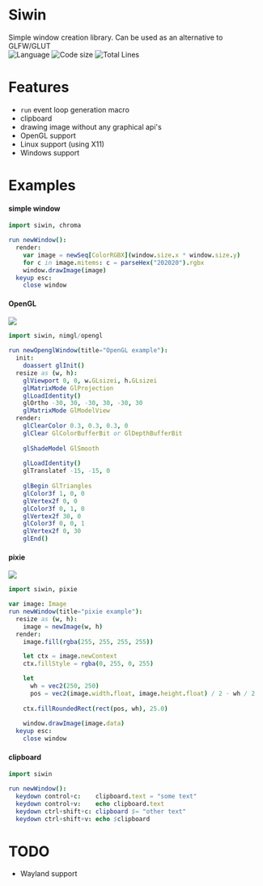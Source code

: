# Siwin

Simple window creation library.
Can be used as an alternative to GLFW/GLUT  
![Language](https://img.shields.io/badge/language-Nim-orange.svg?style=flat-square) ![Code size](https://img.shields.io/github/languages/code-size/levovix0/siwin?style=flat-square) ![Total Lines](https://img.shields.io/tokei/lines/github/levovix0/siwin?color=purple&style=flat-square)


# Features
* `run` event loop generation macro
* clipboard
* drawing image without any graphical api's
* OpenGL support
* Linux support (using X11)
* Windows support

# Examples

#### simple window
```nim
import siwin, chroma

run newWindow():
  render:
    var image = newSeq[ColorRGBX](window.size.x * window.size.y)
    for c in image.mitems: c = parseHex("202020").rgbx
    window.drawImage(image)
  keyup esc:
    close window
```

#### OpenGL
![](https://ia.wampi.ru/2021/09/07/31.png)
```nim
import siwin, nimgl/opengl

run newOpenglWindow(title="OpenGL example"):
  init:
    doassert glInit()
  resize as (w, h):
    glViewport 0, 0, w.GLsizei, h.GLsizei
    glMatrixMode GlProjection
    glLoadIdentity()
    glOrtho -30, 30, -30, 30, -30, 30
    glMatrixMode GlModelView
  render:
    glClearColor 0.3, 0.3, 0.3, 0
    glClear GlColorBufferBit or GlDepthBufferBit
  
    glShadeModel GlSmooth
  
    glLoadIdentity()
    glTranslatef -15, -15, 0
  
    glBegin GlTriangles
    glColor3f 1, 0, 0
    glVertex2f 0, 0
    glColor3f 0, 1, 0
    glVertex2f 30, 0
    glColor3f 0, 0, 1
    glVertex2f 0, 30
    glEnd()
```

#### pixie
![](https://ia.wampi.ru/2021/09/07/32.png)
```nim
import siwin, pixie

var image: Image
run newWindow(title="pixie example"):
  resize as (w, h):
    image = newImage(w, h)
  render:
    image.fill(rgba(255, 255, 255, 255))

    let ctx = image.newContext
    ctx.fillStyle = rgba(0, 255, 0, 255)

    let
      wh = vec2(250, 250)
      pos = vec2(image.width.float, image.height.float) / 2 - wh / 2
    
    ctx.fillRoundedRect(rect(pos, wh), 25.0)
    
    window.drawImage(image.data)
  keyup esc:
    close window
```

#### clipboard
```nim
import siwin

run newWindow():
  keydown control+c:    clipboard.text = "some text"
  keydown control+v:    echo clipboard.text
  keydown ctrl+shift+c: clipboard $= "other text"
  keydown ctrl+shift+v: echo $clipboard
```

# TODO
* Wayland support
